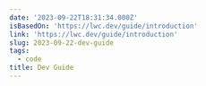 ```yaml
---
date: '2023-09-22T18:31:34.000Z'
isBasedOn: 'https://lwc.dev/guide/introduction'
link: 'https://lwc.dev/guide/introduction'
slug: 2023-09-22-dev-guide
tags:
  - code
title: Dev Guide
---
```


